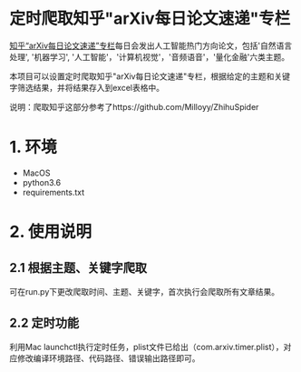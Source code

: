 # 定时爬取知乎"arXiv每日论文速递"专栏

[知乎“arXiv每日论文速递”专栏](https://zhuanlan.zhihu.com/arxivdaily)每日会发出人工智能热门方向论文，包括'自然语言处理', '机器学习', '人工智能'，'计算机视觉'，'音频语音'，'量化金融'六类主题。

本项目可以设置定时爬取知乎"arXiv每日论文速递"专栏，根据给定的主题和关键字筛选结果，并将结果存入到excel表格中。

说明：爬取知乎这部分参考了https://github.com/Milloyy/ZhihuSpider


# 1. 环境

* MacOS
* python3.6
* requirements.txt



# 2. 使用说明

## 2.1 根据主题、关键字爬取

可在run.py下更改爬取时间、主题、关键字，首次执行会爬取所有文章结果。

## 2.2 定时功能

利用Mac launchctl执行定时任务，plist文件已给出（com.arxiv.timer.plist），对应修改编译环境路径、代码路径、错误输出路径即可。
